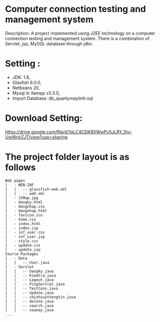 # Computer connection testing and management system
Description: A project implemented using J2EE technology on a computer connection testing and management system. 
There is a combination of Servlet, jsp, MySQL database through jdbc.

# Setting :
- JDK: 1.8,
- Glasfish 6.0.0,
- Netbeans 20,
- Mysql in Xampp v3.3.0,
- Import Database: db_quanlymaytinh.sql

# Download Setting:
https://drive.google.com/file/d/1qLC4CDK8XWwPy5JLRY_1hv-UwWnjrZJT/view?usp=sharing
# The project folder layout is as follows	
	Web pages
	|	- WEB-INF
	|	|	-- glassfish-web.xml
	|	|	-- web.xml
	|	- J2Map.jpg
	|	- dangky.html
	|	- dangnhap.css
	|	- dangnhap.html
	|	- favicon.ico
	|	- home.css
	|	- index.html
	|	- index.jsp
	|	- inf_user.css
	|	- inf_user.jsp
	|	- style.css
	|	- update.css
	|	- update.jsp
	Source Packages
	|	- Data
	|	|	-- User.java
	|	- Servlet
	|	|	-- Dangky.java
	|	|	-- Kiemtra.java
	|	|	-- Logout.java
	|	|	-- PingServlet.java
	|	|	-- TestConn.java
	|	|	-- Update.java
	|	|	-- chinhsuathongtin.java
	|	|	-- delete.java
	|	|	-- search.java
	|	|	-- xoamay.java
	...
